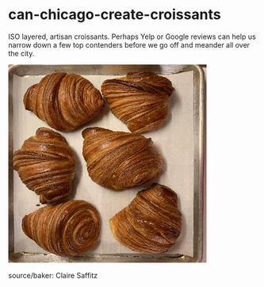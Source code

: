 # can-chicago-create-croissants

ISO layered, artisan croissants. Perhaps Yelp or Google reviews can help us narrow down a few top contenders before we go off and meander all over the city.

![alt_text](https://github.com/kb3k/can-chicago-create-croissants/blob/main/imgs/croissant.jpeg)

source/baker: Claire Saffitz

